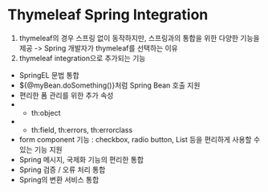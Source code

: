 Thymeleaf Spring Integration
============================
1. thymeleaf의 경우 스프링 없이 동작하지만, 스프링과의 통합을 위한 다양한 기능을 제공 -> Spring 개발자가 thymeleaf를 선택하는 이유
2. thymeleaf integration으로 추가되는 기능
 - SpringEL 문법 통합
 - ${@myBean.doSomething()}처럼 Spring Bean 호출 지원
 - 편리한 폼 관리를 위한 추가 속성
 - - th:object
 - - th:field, th:errors, th:errorclass
 - form component 기능 : checkbox, radio button, List 등을 편리하게 사용할 수 있는 기능 지원
 - Spring 메시지, 국제화 기능의 편리한 통합
 - Spring 검증 / 오류 처리 통합
 - Spring의 변환 서비스 통합
